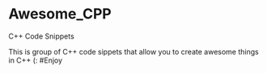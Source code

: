 # Awesome_CPP
C++ Code Snippets

This is group of C++ code sippets that allow you to create awesome things in C++ (: #Enjoy 

